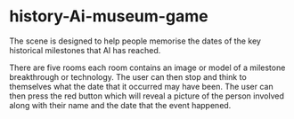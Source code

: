 # history-Ai-museum-game

  
The scene is designed to help people memorise the dates of the key historical milestones that AI has reached.

There are five rooms each room contains an image or model of a milestone breakthrough or technology. The user can then stop and think 
to themselves what the date that it occurred may have been. The user can then press the red button which will reveal a picture of the 
person involved along with their name and the date that the event happened.
